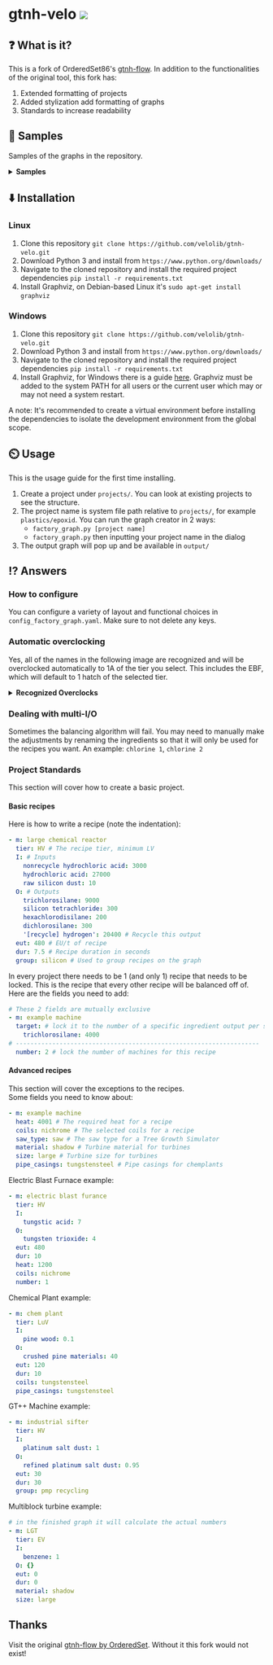 <h1>gtnh-velo <img src="https://img.shields.io/github/license/velolib/gtnh-velo?style=flat-square"/> </h1> 

## :question: What is it?

This is a fork of OrderedSet86's [gtnh-flow](https://github.com/OrderedSet86/gtnh-flow). In addition to the functionalities of the original tool, this fork has:
1. Extended formatting of projects
2. Added stylization add formatting of graphs
3. Standards to increase readability

## :book: Samples
Samples of the graphs in the repository.
<details>
    <summary><strong>Samples</strong></summary>
    <img src="samples/rutile-titanium.png" alt="Rutile -> Titanium">
    <img src="samples/epoxid.png" alt="Epoxid">
</details>

## :arrow_down: Installation
### Linux
1. Clone this repository `git clone https://github.com/velolib/gtnh-velo.git`
2. Download Python 3 and install from `https://www.python.org/downloads/`
3. Navigate to the cloned repository and install the required project dependencies `pip install -r requirements.txt`
4. Install Graphviz, on Debian-based Linux it's `sudo apt-get install graphviz`

### Windows
1. Clone this repository `git clone https://github.com/velolib/gtnh-velo.git`
2. Download Python 3 and install from `https://www.python.org/downloads/`
3. Navigate to the cloned repository and install the required project dependencies `pip install -r requirements.txt`
4. Install Graphviz, for Windows there is a guide [here](https://forum.graphviz.org/t/new-simplified-installation-procedure-on-windows/224). Graphviz must be added to the system PATH for all users or the current user which may or may not need a system restart.
   
A note: It's recommended to create a virtual environment before installing the dependencies to isolate the development environment from the global scope.


## :timer_clock: Usage
This is the usage guide for the first time installing.

1. Create a project under `projects/`. You can look at existing projects to see the structure.
2. The project name is system file path relative to `projects/`, for example `plastics/epoxid`. You can run the graph creator in 2 ways:
    - `factory_graph.py [project name]`
    - `factory_graph.py` then inputting your project name in the dialog
3. The output graph will pop up and be available in `output/`


## :interrobang: Answers
### How to configure
You can configure a variety of layout and functional choices in `config_factory_graph.yaml`. Make sure to not delete any keys.
<!-- <details>
    <summary><strong>Verbose Configuration List</strong></summary>
    coming soon...
</details> -->


### Automatic overclocking
Yes, all of the names in the following image are recognized and will be overclocked automatically to 1A of the tier you select. This includes the EBF, which will default to 1 hatch of the selected tier.
<details>
    <summary><strong>Recognized Overclocks</strong></summary>
    <img src="https://github.com/OrderedSet86/gtnh-flow/raw/master/samples/recognized_ocs.png" alt="Recognized overclocks">
</details>

### Dealing with multi-I/O
Sometimes the balancing algorithm will fail. You may need to manually make the adjustments by renaming the ingredients so that it will only be used for the recipes you want. An example: `chlorine 1`, `chlorine 2`
### Project Standards
This section will cover how to create a basic project.

#### Basic recipes
Here is how to write a recipe (note the indentation):
```yaml
- m: large chemical reactor
  tier: HV # The recipe tier, minimum LV
  I: # Inputs
    nonrecycle hydrochloric acid: 3000
    hydrochloric acid: 27000
    raw silicon dust: 10
  O: # Outputs
    trichlorosilane: 9000
    silicon tetrachloride: 300
    hexachlorodisilane: 200
    dichlorosilane: 300
    '[recycle] hydrogen': 20400 # Recycle this output
  eut: 480 # EU/t of recipe
  dur: 7.5 # Recipe duration in seconds
  group: silicon # Used to group recipes on the graph
```
In every project there needs to be 1 (and only 1) recipe that needs to be locked. This is the recipe that every other recipe will be balanced off of. Here are the fields you need to add:
```yaml
# These 2 fields are mutually exclusive
- m: example machine
  target: # lock it to the number of a specific ingredient output per second
    trichlorosilane: 4000
# -------------------------------------------------------------------
  number: 2 # lock the number of machines for this recipe
```
#### Advanced recipes
This section will cover the exceptions to the recipes.  
Some fields you need to know about:
``` yaml
- m: example machine
  heat: 4001 # The required heat for a recipe
  coils: nichrome # The selected coils for a recipe
  saw_type: saw # The saw type for a Tree Growth Simulator
  material: shadow # Turbine material for turbines
  size: large # Turbine size for turbines
  pipe_casings: tungstensteel # Pipe casings for chemplants
```
Electric Blast Furnace example:
```yaml
- m: electric blast furance
  tier: HV
  I:
    tungstic acid: 7
  O:
    tungsten trioxide: 4
  eut: 480
  dur: 10
  heat: 1200
  coils: nichrome
  number: 1
```
Chemical Plant example:
```yaml
- m: chem plant
  tier: LuV
  I:
    pine wood: 0.1
  O:
    crushed pine materials: 40
  eut: 120
  dur: 10
  coils: tungstensteel
  pipe_casings: tungstensteel
```
GT++ Machine example:
```yaml
- m: industrial sifter
  tier: HV
  I:
    platinum salt dust: 1
  O:
    refined platinum salt dust: 0.95
  eut: 30
  dur: 30
  group: pmp recycling
```
Multiblock turbine example:
```yaml
# in the finished graph it will calculate the actual numbers
- m: LGT
  tier: EV
  I:
    benzene: 1
  O: {}
  eut: 0
  dur: 0
  material: shadow
  size: large

```

## Thanks
Visit the original [gtnh-flow by OrderedSet](https://github.com/OrderedSet86/gtnh-flow). Without it this fork would not exist!
